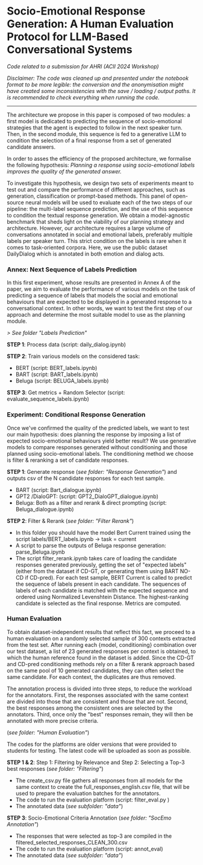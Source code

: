 # Socio-Emotional Response Generation: A Human Evaluation Protocol for LLM-Based Conversational Systems 

_Code related to a submission for AHRI (ACII 2024 Workshop)_


_Disclaimer: The code was cleaned up and presented under the notebook format to be more legible: the conversion and the anonymisation might have created some inconsistencies with the save / loading / output paths. It is recommended to check everything when running the code._

---

The architecture we propose in this paper is composed of two modules: a first model is dedicated to predicting the sequence of socio-emotional strategies that the agent is expected to follow in the next speaker turn. Then, in the second module, this sequence is fed to a generative LLM to condition the selection of a final response from a set of generated candidate answers.

In order to asses the efficiency of the proposed architecture, we formalise the following hypothesis: _Planning a response using socio-emotional labels improves the quality of the generated answer._

To investigate this hypothesis, we design two sets of experiments meant to test out and compare the performance of different approaches, such as generation, classification or prompt-based methods. This panel of open-source neural models will be used to evaluate each of the two steps of our pipeline: the multi-label sequence prediction, and the use of this sequence to condition the textual response generation. We obtain a model-agnostic benchmark that sheds light on the viability of our planning strategy and architecture. However, our architecture requires a large volume of conversations annotated in social and emotional labels, preferably multiple labels per speaker turn. This strict condition on the labels is rare when it comes to task-oriented corpora. Here, we use the public dataset DailyDialog which is annotated in both emotion and dialog acts.

### Annex: Next Sequence of Labels Prediction ###
In this first experiment, whose results are presented in Annex A of the paper, we aim to evaluate the performance of various models on the task of predicting a sequence of labels that models the social and emotional behaviours that are expected to be displayed in a generated response to a conversational context. In other words, we want to test the first step of our approach and determine the most suitable model to use as the planning module. 

_> See folder "Labels Prediction"_

**STEP 1**: Process data (script: daily_dialog.ipynb)

**STEP 2**: Train various models on the considered task:
* BERT (script: BERT_labels.ipynb)
* BART (script: BART_labels.ipynb)
* Beluga (script: BELUGA_labels.ipynb)

**STEP 3**: Get metrics + Random Selector (script: evaluate_sequence_labels.ipynb)


### Experiment: Conditional Response Generation ###
Once we've confirmed the quality of the predicted labels, we want to test our main hypothesis: does planning the response by imposing a list of expected socio-emotional behaviours yield better result? We use generative models to compare responses generated without conditioning and those planned using socio-emotional labels. The conditioning method we choose is filter & reranking a set of candidate responses.

**STEP 1**: Generate response (_see folder: "Response Generation"_) and outputs csv of the N candidate responses for each test sample.
* BART (script: Bart_dialogue.ipynb)
* GPT2 /DialoGPT: (script: GPT2_DialoGPT_dialogue.ipynb)
* Beluga: Both as a filter and rerank & direct prompting (script: Beluga_dialogue.ipynb)

**STEP 2**: Filter & Rerank (_see folder: "Filter Rerank"_)
* In this folder you should have the model Bert Current trained using the script labels/BERT_labels.ipynb -> task = current
* A script to parse the outputs of Beluga response generation: parse_Beluga.ipynb
* The script filter_rerank.ipynb takes care of loading the candidate responses generated previously, getting the set of "expected labels" (either from the dataset if CD-GT, or generating them using BART NO-CD if CD-pred). For each test sample, BERT Current is called to predict the sequence of labels present in each candidate. The sequences of labels of each candidate is matched with the expected sequence and ordered using Normalized Levenshtein Distance. The highest-ranking candidate is selected as the final response. Metrics are computed.


### Human Evaluation ###
To obtain dataset-independent results that reflect this fact, we proceed to a human evaluation on a randomly selected sample of 300 contexts extracted from the test set. After running each \{model, conditioning\} combination over our test dataset, a list of 23 generated responses per context is obtained, to which the human reference found in the dataset is added. Since the CD-GT and CD-pred conditioning methods rely on a filter \& rerank approach based on the same pool of 10 generated candidates, they can often select the same candidate. For each context, the duplicates are thus removed. 

The annotation process is divided into three steps, to reduce the workload for the annotators. First, the responses associated with the same context are divided into those that are consistent and those that are not. Second, the best responses among the consistent ones are selected by the annotators. Third, once only the "best" responses remain, they will then be annotated with more precise criteria.

(_see folder: "Human Evaluation"_)

The codes for the platforms are older versions that were provided to students for testing. The latest code will be uploaded as soon as possible.

**STEP 1 & 2**: Step 1: Filtering by Relevance and Step 2: Selecting a Top-3 best responses (_see folder: "Filtering"_)
* The create_csv.py file gathers all responses from all models for the same context to create the full_responses_english.csv file, that will be used to prepare the evaluation batches for the annotators.
* The code to run the evaluation platform (script: filter_eval.py )
* The annotated data (_see subfolder: "data"_)

**STEP 3**: Socio-Emotional Criteria Annotation (_see folder: "SocEmo Annotation"_)
* The responses that were selected as top-3 are compiled in the filtered_selected_responses_CLEAN_300.csv
* The code to run the evaluation platform (script: annot_eval)
* The annotated data (_see subfolder: "data"_)
